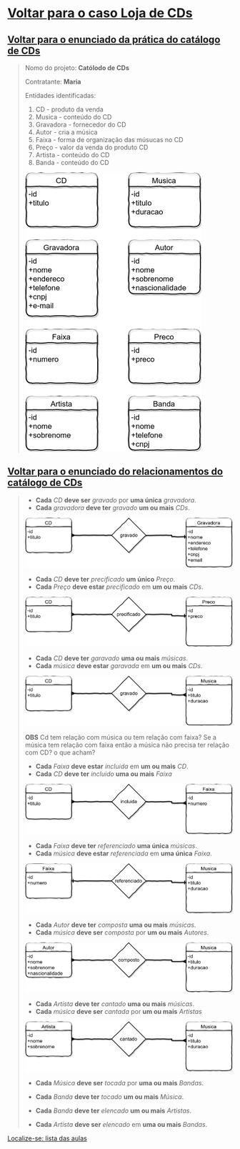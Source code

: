 # [Voltar para o caso Loja de CDs](https://github.com/tmenegaz/db_dendezeiros/blob/master/assunto/ansRequisitos.md#loja-de-cds)

## [Voltar para o enunciado da prática do catálogo de CDs](https://github.com/tmenegaz/db_dendezeiros/blob/master/assunto/ansRequisitos.md#pratique)

> Nomo do projeto: **Católodo de CDs**
>
> Contratante: **Maria**
>
> Entidades identificadas:
>
> 1. CD - produto da venda
> 2. Musica - conteúdo do CD
> 3. Gravadora - fornecedor do CD
> 4. Autor - cria a música
> 5. Faixa - forma de organização das músucas no CD
> 6. Preço - valor da venda do produto CD
> 7. Artista - conteúdo do CD
> 8. Banda - conteúdo do CD
>
> ![diagrama do catálogo de CDs com alguns atributos](img/entidadesProjetoCatCDs.png "Diagrama do catálogo de CDs")

## [Voltar para o enunciado do relacionamentos do catálogo de CDs](https://github.com/tmenegaz/db_dendezeiros/blob/master/assunto/ansRequisitos.md#relacionamento)

> - **Cada** *CD* **deve ser** *gravado* por **uma única** *gravadora*.
> - **Cada** *gravadora* **deve ter** *gravado* **um ou mais** *CDs*.
>
> ![cd_x_gravadora](img/cd_x_gravadora.png "cd_x_gravadora")
> 
> - **Cada** *CD* **deve ter** *precificado* **um único** *Preço*.
> - **Cada** *Preço* **deve estar** *precificado* em **um ou mais** *CDs*.
>
> ![cd_x_preco](img/cd_x_preco.png "cd_x_preco")
> 
> - **Cada** *CD* **deve ter** *garavado* **uma ou mais** *músicas*.
> - **Cada** *música* **deve estar** *garavada* em **um ou mais** *CDs*.
> 
> ![cd_x_musica](img/cd_x_musica.png "cd_x_musica")
>
> **OBS**
> Cd tem relação com música ou tem relação  com faixa?
> Se a música tem relação com faixa então a música não precisa ter relação com CD?
> o que acham?
> 
> - **Cada** *Faixa* **deve estar** *incluida* em **um ou mais** *CD*.
> - **Cada** *CD* **deve ter** *incluido* **uma ou mais** *Faixa*
>
> ![cd_x_faixa](img/cd_x_faixa.png "cd_x_faixa")
>
> - **Cada** *Faixa* **deve ter** *referenciado* **uma única** *músicas*.
> - **Cada** *música* **deve estar** *referenciada* em **uma única** *Faixa*.
> 
> ![musica_x_faixa](img/musica_x_faixa.png "musica_x_faixa")
>
> - **Cada** *Autor* **deve ter** *composta* **uma ou mais** *músicas*.
> - **Cada** *música* **deve ser** *composta* por **um ou mais** *Autores*.
> 
> ![musica_x_autor](img/musica_x_autor.png "musica_x_autor")
>
> - **Cada** *Artista* **deve ter** *cantado* **uma ou mais** *músicas*.
> - **Cada** *música* **deve ser** *cantada* por **um ou mais** *Artistas*
> 
> ![musica_x_artista](img/musica_x_artista.png "musica_x_artista")
>
> - **Cada** *Música* **deve ser** *tocada* por **uma ou mais** *Bandas*.
> - **Cada** *Banda* **deve ter** *tocado* **um ou mais** *Música*.
> 
> - **Cada** *Banda* **deve ter** *elencado* **um ou mais** *Artistas*.
> - **Cada** *Artista* **deve ser** *elencado* em **uma ou mais** *Bandas*.


[Localize-se: lista das aulas](https://github.com/tmenegaz/db_dendezeiros/blob/master/assunto/lista.md#lista-de-aulas)